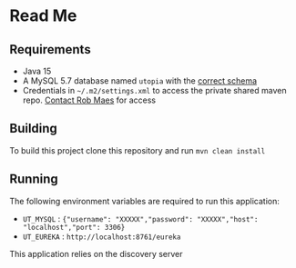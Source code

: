 # Read Me

## Requirements
* Java 15
* A MySQL 5.7 database named `utopia` with the [correct schema](https://github.com/Java-Feb-CRAM/liquibase-ut)
* Credentials in `~/.m2/settings.xml` to access the private shared maven repo. [Contact Rob Maes](https://github.com/robert-maes) for access
## Building
To build this project clone this repository and run `mvn clean install`

## Running
The following environment variables are required to run this application:
* `UT_MYSQL` : `{"username": "XXXXX","password": "XXXXX","host": "localhost","port": 3306}`
* `UT_EUREKA` : `http://localhost:8761/eureka`

This application relies on the discovery server
